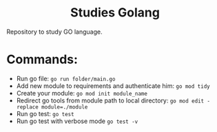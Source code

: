 <h1 align="center">Studies Golang</h1>
Repository to study GO language.

# Commands:

- Run go file: ```go run folder/main.go```
- Add new module to requirements and authenticate him: ```go mod tidy```
- Create your module: ```go mod init module_name```
- Redirect go tools from module path to local directory: ```go mod edit - replace module=./module```
- Run go test: ```go test```
- Run go test with verbose mode ```go test -v```